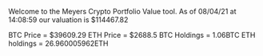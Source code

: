 Welcome to the Meyers Crypto Portfolio Value tool. 
As of 08/04/21 at 14:08:59 our valuation is $114467.82 

BTC Price = $39609.29
 ETH Price = $2688.5
BTC Holdings = 1.06BTC
 ETH holdings = 26.960005962ETH 
